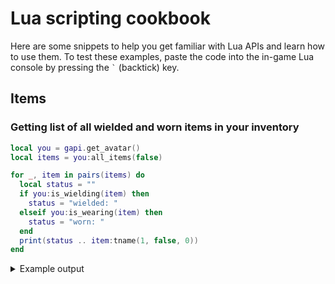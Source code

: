 # Lua scripting cookbook

Here are some snippets to help you get familiar with Lua APIs and learn how to use them.
To test these examples, paste the code into the in-game Lua console by pressing the `` ` `` (backtick) key.

## Items

### Getting list of all wielded and worn items in your inventory

```lua
local you = gapi.get_avatar()
local items = you:all_items(false)

for _, item in pairs(items) do
  local status = ""
  if you:is_wielding(item) then
    status = "wielded: "
  elseif you:is_wearing(item) then
    status = "worn: "
  end
  print(status .. item:tname(1, false, 0))
end
```

<details>
<summary>Example output</summary>

```
wielded: smartphone
worn: bra
worn: panties
worn: pair of socks
worn: jeans
worn: long-sleeved shirt
worn: pair of sneakers
worn: messenger bag
worn: wrist watch
pocket knife
matchbook
clean water (plastic bottle)
clean water
```

</details>
